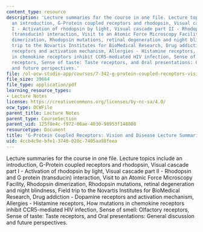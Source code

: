 ```yaml
---
content_type: resource
description: 'Lecture summaries for the course in one file. Lecture topics include
  an introduction, G-Protein coupled receptors and rhodopsin, Visual cascade part
  I - Activation of rhodopsin by light, Visual cascade part II - Rhodopsin and G protein
  (transducin) interaction, Visit to an Atomic Force Microscopy Facility, Rhodopsin
  dimerization, Rhodopsin mutations, retinal degeneration and night blindness, Field
  trip to the Novartis Institutes for BioMedical Research, Drug addiction - Dopamine
  receptors and activation mechanism, Allergies - Histamine receptors, How mutations
  in chemokine receptors inhibit CCR5-mediated HIV infection, Sense of smell: Olfactory
  receptors, Sense of taste: Taste receptors, and Oral presentations: General discussion
  and future perspectives.'
file: /ol-ocw-studio-app/courses/7-342-g-protein-coupled-receptors-vision-and-disease-spring-2007/4ccb4c9ebfe13740020c7405aa98feea_7342_lec_sum.pdf
file_size: 39664
file_type: application/pdf
learning_resource_types:
- Lecture Notes
license: https://creativecommons.org/licenses/by-nc-sa/4.0/
ocw_type: OCWFile
parent_title: Lecture Notes
parent_type: CourseSection
parent_uid: 125f8e4c-f972-06ae-4030-98953f148808
resourcetype: Document
title: 'G-Protein Coupled Receptors: Vision and Disease Lecture Summaries'
uid: 4ccb4c9e-bfe1-3740-020c-7405aa98feea
---
```

Lecture summaries for the course in one file. Lecture topics include an introduction, G-Protein coupled receptors and rhodopsin, Visual cascade part I - Activation of rhodopsin by light, Visual cascade part II - Rhodopsin and G protein (transducin) interaction, Visit to an Atomic Force Microscopy Facility, Rhodopsin dimerization, Rhodopsin mutations, retinal degeneration and night blindness, Field trip to the Novartis Institutes for BioMedical Research, Drug addiction - Dopamine receptors and activation mechanism, Allergies - Histamine receptors, How mutations in chemokine receptors inhibit CCR5-mediated HIV infection, Sense of smell: Olfactory receptors, Sense of taste: Taste receptors, and Oral presentations: General discussion and future perspectives.